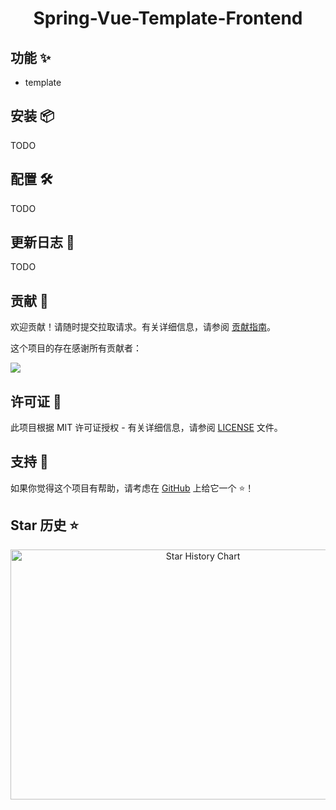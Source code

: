 <div align="center">

<h1 align="center">Spring-Vue-Template-Frontend</h1>

</div>

## 功能 ✨

- template

## 安装 📦

TODO


## 配置 🛠

TODO

## 更新日志 📅

TODO

## 贡献 🤝

欢迎贡献！请随时提交拉取请求。有关详细信息，请参阅 [贡献指南](https://github.com/mcdd0506/spring-vue-template-frontend/blob/main/CONTRIBUTING.md)。

这个项目的存在感谢所有贡献者：

<a href="https://github.com/mcdd0506/spring-vue-template-frontend/graphs/contributors">
  <img src="https://contrib.rocks/image?repo=mcdd0506/spring-vue-template-frontend" />
</a>

## 许可证 📄

此项目根据 MIT 许可证授权 -
有关详细信息，请参阅 [LICENSE](https://github.com/mcdd0506/spring-vue-template-frontend/blob/main/LICENSE) 文件。

## 支持 💖

如果你觉得这个项目有帮助，请考虑在 [GitHub](https://github.com/mcdd0506/spring-vue-template-frontend) 上给它一个 ⭐️！

## Star 历史 ⭐

<div align="center">

<img src="https://api.star-history.com/svg?repos=mcdd0506/spring-vue-template-frontend&type=Date" width="600" height="400" alt="Star History Chart" valign="middle">

</div>